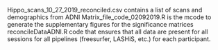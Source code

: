 Hippo_scans_10_27_2019_reconciled.csv contains a list of scans and demographics from ADNI
Matrix_file_code_02092019.R is the mcode to generate the supplementary figures for the significance matrices
reconcileDataADNI.R code that ensures that all data are present for all sessions for all pipelines (freesurfer, LASHiS, etc.) for each participant.

